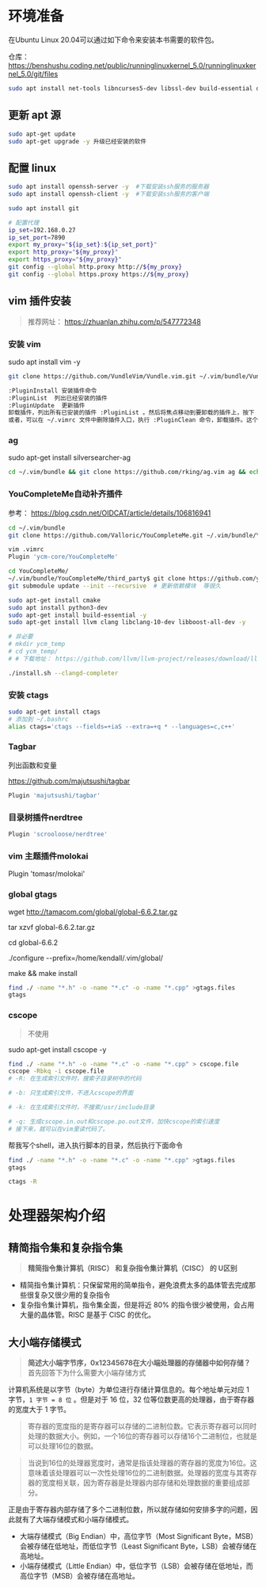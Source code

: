 # 环境准备

在Ubuntu Linux 20.04可以通过如下命令来安装本书需要的软件包。

仓库： https://benshushu.coding.net/public/runninglinuxkernel_5.0/runninglinuxkernel_5.0/git/files

```sh
sudo apt install net-tools libncurses5-dev libssl-dev build-essential openssl qemu-system-arm libncurses5-dev gcc-aarch64-linux-gnu  bison flex bc  universal-ctags cscope   gdb-multiarch openjdk-13-jre trace-cmd kernelshark bpfcc-tools  docker docker.io -y
```

## 更新 apt 源

```sh
sudo apt-get update 
sudo apt-get upgrade -y 升级已经安装的软件
```


## 配置 linux

```sh
sudo apt install openssh-server -y  #下载安装ssh服务的服务器
sudo apt install openssh-client -y  #下载安装ssh服务的客户端

sudo apt install git

# 配置代理
ip_set=192.168.0.27
ip_set_port=7890
export my_proxy="${ip_set}:${ip_set_port}"
export http_proxy="${my_proxy}"
export https_proxy="${my_proxy}"
git config --global http.proxy http://${my_proxy}
git config --global https.proxy https://${my_proxy}
```

## vim 插件安装

> 推荐网址： https://zhuanlan.zhihu.com/p/547772348

### 安装 vim

sudo apt install vim -y

```sh
git clone https://github.com/VundleVim/Vundle.vim.git ~/.vim/bundle/Vundle.vim

:PluginInstall 安装插件命令
:PluginList  列出已经安装的插件
:PluginUpdate  更新插件
卸载插件，列出所有已安装的插件 :PluginList 。然后将焦点移动到要卸载的插件上，按下 SHITF+d 组合键。然后编辑 ~/.vimrc 文件，删除插件入口。
或者，可以在 ~/.vimrc 文件中删除插件入口，执行 :PluginClean 命令，卸载插件。这个命令将会移除所有不在 ~/.vimrc 中但是存在于 ~/.vim/bundle 目录中的插件。
```

### ag

sudo apt-get install silversearcher-ag

```sh
cd ~/.vim/bundle && git clone https://github.com/rking/ag.vim ag && echo "set runtimepath^=~/.vim/bundle/ag" >> ~/.vimrc
```

### YouCompleteMe自动补齐插件

参考： https://blog.csdn.net/OIDCAT/article/details/106816941

```sh
cd ~/.vim/bundle
git clone https://github.com/Valloric/YouCompleteMe.git ~/.vim/bundle/YouCompleteMe

vim .vimrc
Plugin 'ycm-core/YouCompleteMe'

cd YouCompleteMe/
~/.vim/bundle/YouCompleteMe/third_party$ git clone https://github.com/ycm-core/ycmd.git
git submodule update --init --recursive  # 更新依赖模块  等很久

sudo apt-get install cmake
sudo apt install python3-dev
sudo apt-get install build-essential -y
sudo apt-get install llvm clang libclang-10-dev libboost-all-dev -y

# 非必要
# mkdir ycm_temp
# cd ycm_temp/
# # 下载地址： https://github.com/llvm/llvm-project/releases/download/llvmorg-10.0.0/clang+llvm-10.0.0-x86_64-linux-gnu-ubuntu-18.04.tar.xz

./install.sh --clangd-completer
```

### 安装 ctags

```sh
sudo apt-get install ctags
# 添加到 ~/.bashrc
alias ctags='ctags --fields=+iaS --extra=+q * --languages=c,c++'
```

### Tagbar

列出函数和变量

https://github.com/majutsushi/tagbar

```sh
Plugin 'majutsushi/tagbar'
```

### 目录树插件nerdtree

```sh
Plugin 'scrooloose/nerdtree'
```

### vim 主题插件molokai

Plugin 'tomasr/molokai'


### global gtags

wget http://tamacom.com/global/global-6.6.2.tar.gz

tar xzvf global-6.6.2.tar.gz

cd global-6.6.2

 ./configure  --prefix=/home/kendall/.vim/global/

 make && make install


```sh
find ./ -name "*.h" -o -name "*.c" -o -name "*.cpp" >gtags.files
gtags
```

### cscope

> 不使用

sudo apt-get install cscope -y

```sh
find ./ -name "*.h" -o -name "*.c" -o -name "*.cpp" > cscope.file
cscope -Rbkq -i cscope.file
# -R: 在生成索引文件时，搜索子目录树中的代码

# -b: 只生成索引文件，不进入cscope的界面

# -k: 在生成索引文件时，不搜索/usr/include目录

# -q: 生成cscope.in.out和cscope.po.out文件，加快cscope的索引速度
# 接下来，就可以在vim里读代码了。
```

帮我写个shell，进入执行脚本的目录，然后执行下面命令

```sh
find ./ -name "*.h" -o -name "*.c" -o -name "*.cpp" >gtags.files
gtags

ctags -R
```

# 处理器架构介绍

## 精简指令集和复杂指令集

> **精简指令集计算机（RISC） 和复杂指令集计算机（CISC） 的	U区别**

- 精简指令集计算机：只保留常用的简单指令，避免浪费太多的晶体管去完成那些很复杂又很少用的复杂指令
- 复杂指令集计算机，指令集全面，但是将近 80% 的指令很少被使用，会占用大量的晶体管。RISC 是基于 CISC 的优化。

## 大小端存储模式

> **简述大小端字节序，0x12345678在大小端处理器的存储器中如何存储？**	
> 首先回答下为什么需要大小端存储方式

计算机系统是以字节（byte）为单位进行存储计算信息的。每个地址单元对应 1 字节，`1 字节 = 8 位` 。但是对于 16 位，32 位等位数更高的处理器，由于寄存器的宽度大于 1 字节。

> 寄存器的宽度指的是寄存器可以存储的二进制位数。它表示寄存器可以同时处理的数据大小。例如，一个16位的寄存器可以存储16个二进制位，也就是可以处理16位的数据。

> 当说到16位的处理器宽度时，通常是指该处理器的寄存器的宽度为16位。这意味着该处理器可以一次性处理16位的二进制数据。处理器的宽度与其寄存器的宽度相关联，因为寄存器是处理器内部存储和处理数据的重要组成部分。

正是由于寄存器内部存储了多个二进制位数，所以就存储如何安排多字的问题，因此就有了大端存储模式和小端存储模式。

- 大端存储模式（Big Endian）中，高位字节（Most Significant Byte，MSB）会被存储在低地址，而低位字节（Least Significant Byte，LSB）会被存储在高地址。
- 小端存储模式（Little Endian）中，低位字节（LSB）会被存储在低地址，而高位字节（MSB）会被存储在高地址。
